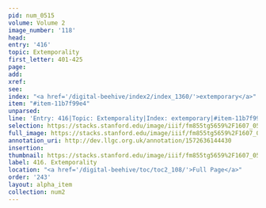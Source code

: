 ```yaml
---
pid: num_0515
volume: Volume 2
image_number: '118'
head: 
entry: '416'
topic: Extemporality
first_letter: 401-425
page: 
add: 
xref: 
see: 
index: "<a href='/digital-beehive/index2/index_1360/'>extemporary</a>"
item: "#item-11b7f99e4"
unparsed: 
line: 'Entry: 416|Topic: Extemporality|Index: extemporary|#item-11b7f99e4'
selection: https://stacks.stanford.edu/image/iiif/fm855tg5659%2F1607_0585/908,1329,2900,185/full/0/default.jpg
full_image: https://stacks.stanford.edu/image/iiif/fm855tg5659%2F1607_0585/full/full/0/default.jpg
annotation_uri: http://dev.llgc.org.uk/annotation/1572636144430
insertion: 
thumbnail: https://stacks.stanford.edu/image/iiif/fm855tg5659%2F1607_0585/908,1329,600,180/250,/0/default.jpg
label: 416. Extemporality
location: "<a href='/digital-beehive/toc/toc2_108/'>Full Page</a>"
order: '243'
layout: alpha_item
collection: num2
---
```

